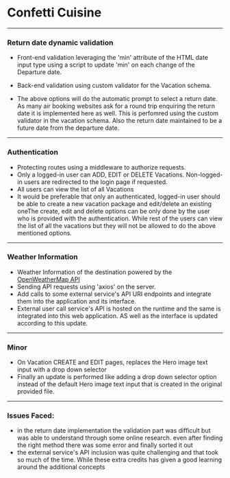 # Confetti Cuisine 
___
### Return date dynamic validation
 - Front-end validation leveraging the 'min' attribute of the HTML date input type using a script to update 'min' on each change of the Departure date.
- Back-end validation using custom validator for the Vacation schema.

- The above options will do the automatic prompt to select a return date. As many air booking websites ask for a round trip enquiring the return date it is implemented here as well. This is perfomred using the custom validator in the vacation schema. Also the return date maintained to be a future date from the departure date.
___
### Authentication
- Protecting routes using a middleware to authorize requests.
- Only a logged-in user can ADD, EDIT or DELETE Vacations. Non-logged-in users are redirected to the login page if requested.
- All users can view the list of all Vacations
- It would be preferable that only an authenticated, logged-in user should be able to create a new vacation package and edit/delete an existing oneThe create, edit and delete options can be only done by the user who is provided with the authentication. While rest of the users can view the list of all the vacations but they will not be allowed to do the above mentioned options. 
___
### Weather Information
- Weather Information of the destination powered by the [OpenWeatherMap API](https://openweathermap.org/api)
- Sending API requests using 'axios' on the server.
- Add calls to some external service's API URI endpoints and integrate them into the application and its interface.
- External user call service's API is hosted on the runtime and the same is integrated into this web application. AS well as the interface is updated according to this update.
___
### Minor
- On Vacation CREATE and EDIT pages, replaces the Hero image text input with a drop down selector
- Finally an update is performed like adding a drop down selector option instead of the default Hero image text input that is created in the original provided file.
___
### Issues Faced:
- in the return date implementation the validation part was difficult but was able to understand through some online research. even after finding the right method there was some error and finally sorted it out
- the external service's API inclusion was quite challenging and that took so much of the time. While these extra credits has given a good learning around the additional concepts

